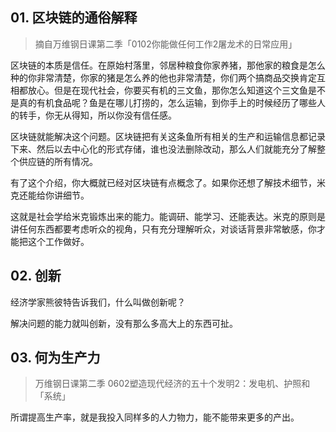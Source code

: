 ## 01. 区块链的通俗解释
> 摘自万维钢日课第二季「0102你能做任何工作2屠龙术的日常应用」

区块链的本质是信任。在原始村落里，邻居种粮食你家养猪，那他家的粮食是怎么种的你非常清楚，你家的猪是怎么养的他也非常清楚，你们两个搞商品交换肯定互相都放心。但是在现代社会，你要买有机的三文鱼，那你怎么知道这个三文鱼是不是真的有机食品呢？鱼是在哪儿打捞的，怎么运输，到你手上的时候经历了哪些人的转手，你无从得知，所以你没有信任感。

区块链就能解决这个问题。区块链把有关这条鱼所有相关的生产和运输信息都记录下来、然后以去中心化的形式存储，谁也没法删除改动，那么人们就能充分了解整个供应链的所有情况。

有了这个介绍，你大概就已经对区块链有点概念了。如果你还想了解技术细节，米克还能给你讲细节。

这就是社会学给米克锻炼出来的能力。能调研、能学习、还能表达。米克的原则是讲任何东西都要考虑听众的视角，只有充分理解听众，对谈话背景非常敏感，你才能把这个工作做好。 

## 02. 创新

经济学家熊彼特告诉我们，什么叫做创新呢？

解决问题的能力就叫创新，没有那么多高大上的东西可扯。

## 03. 何为生产力
> 万维钢日课第二季 0602塑造现代经济的五十个发明2：发电机、护照和「系统」

所谓提高生产率，就是我投入同样多的人力物力，能不能带来更多的产出。


